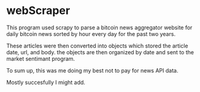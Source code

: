 # webScraper
This program used scrapy to parse a bitcoin news aggregator website for daily bitcoin news sorted by hour every day for the past two years. 

These articles were then converted into objects which stored the article date, url, and body. the objects are then organized by date and sent to the market sentimant program. 


To sum up, this was me doing my best not to pay for news API data. 

Mostly succesfully I might add. 
